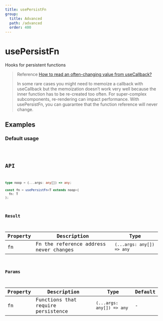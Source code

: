```yaml
---
title: usePersistFn
group:
  title: Advanced
  path: /advanced
  order: 400
---
```


# usePersistFn

Hooks for persistent functions

> Reference [How to read an often-changing value from useCallback?](https://reactjs.org/docs/hooks-faq.html#how-to-read-an-often-changing-value-from-usecallback)
>
> In some rare cases you might need to memoize a callback with useCallback but the memoization doesn’t work very well because the inner function has to be re-created too often. For super-complex subcomponents, re-rendering can impact performance. With usePersistFn, you can guarantee that the function reference will never change.

## Examples

### Default usage

<code src="./demo/demo1.tsx" />

## API

```typescript
type noop = (...args: any[]) => any;

const fn = usePersistFn<T extends noop>(
  fn: T
);
```

### Result

| Property | Description                            | Type                      |
|----------|----------------------------------------|---------------------------|
| fn       | Fn the reference address never changes | `(...args: any[]) => any` |

### Params

| Property       | Description                        | Type                      | Default |
|----------------|------------------------------------|---------------------------|---------|
| fn             | Functions that require persistence | `(...args: any[]) => any` | -       |
